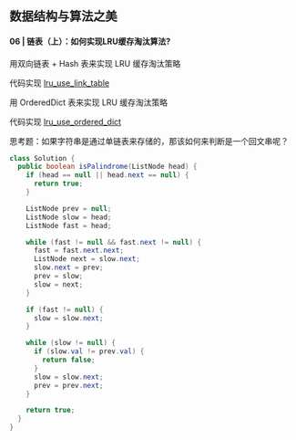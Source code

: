 ## 数据结构与算法之美


#### 06 | 链表（上）：如何实现LRU缓存淘汰算法?

用双向链表 + Hash 表来实现 LRU 缓存淘汰策略

代码实现 [lru_use_link_table](./lru_use_link_table.py)

用 OrderedDict 表来实现 LRU 缓存淘汰策略

代码实现 [lru_use_ordered_dict](./lru_use_ordered_dict.py)


思考题：如果字符串是通过单链表来存储的，那该如何来判断是一个回文串呢？

```java
class Solution {
  public boolean isPalindrome(ListNode head) {
    if (head == null || head.next == null) {
      return true;
    }

    ListNode prev = null;
    ListNode slow = head;
    ListNode fast = head;

    while (fast != null && fast.next != null) {
      fast = fast.next.next;
      ListNode next = slow.next;
      slow.next = prev;
      prev = slow;
      slow = next;
    }

    if (fast != null) {
      slow = slow.next;
    }

    while (slow != null) {
      if (slow.val != prev.val) {
        return false;
      }
      slow = slow.next;
      prev = prev.next;
    }

    return true;
  }
}
```